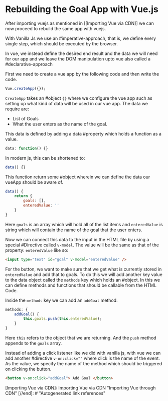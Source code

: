 # Rebuilding the Goal App with Vue.js
After importing vuejs as mentioned in [[Importing Vue via CDN]] we can now proceed to rebuild the same app with vuejs.

With Vanilla Js we use an #imperative-approach, that is, we define every single step, which should be executed by the browser. 

In vue, we instead define the desired end result and the data we will need for our app and we leave the DOM manipulation upto vue also called a #declarative-approach

First we need to create a vue app by the following code and then write the code.

```js
Vue.createApp({});
```

`CreateApp` takes an #object  `{}`  where we configure the vue app such as setting up what kind of data will be used in our vue app. The data we require are:
* List of Goals
* What the user enters as the name of the goal.

This data is defined by adding a data #property which holds a function as a value.
```js
data: function() {}
```

In modern js, this can be shortened to:
```js
data() {}
```

This function return some #object wherein we can define the data our vueApp should be aware of.

```js
data() {
	return {
		goals: [],
		enteredValue: ''
	}
}
```

Here `goals` is an array which will hold all of the list items and `enteredValue` is string which will contain the name of the goal that the user enters. 

Now we can connect this data to the input in the HTML file by using a special #Directive called `v-model`. The value will be the same as that of the property: `enteredValue` like so:

```html
<input type="text" id="goal" v-model="enteredValue" />
```

For the button, we want to make sure that we get what is currently stored in `enteredValue` and add that to goals. To do this we will add another key value to the data object called the `methods` key which holds an #object. In this we can define methods and functions that should be callable from the HTML Code.

Inside the `methods` key we can add an `addGoal` method.
```js
methods: {
	addGoal() {
		this.goals.push(this.enteredValue);
	}
}
```
Here `this` refers to the object that we are returning. And the `push` method appends to the `goals` array.

Instead of adding a click listener like we did with vanilla js, with vue we can add another #directive `v-on:click=""` where click is the name of the event. As the value, we specify the name of the method which should be triggered on clicking the button.
```html
<button v-on:click="addGoal"> Add Goal </button>
```

[//begin]: # "Autogenerated link references for markdown compatibility"
[Importing Vue via CDN]: Importing Vue via CDN "Importing Vue through CDN"
[//end]: # "Autogenerated link references"